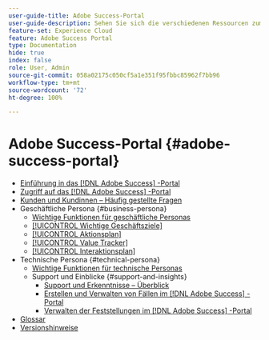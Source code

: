 ```yaml
---
user-guide-title: Adobe Success-Portal
user-guide-description: Sehen Sie sich die verschiedenen Ressourcen zum Adobe Success-Portal an, um weitere Informationen zu erhalten.
feature-set: Experience Cloud
feature: Adobe Success Portal
type: Documentation
hide: true
index: false
role: User, Admin
source-git-commit: 058a02175c050cf5a1e351f95fbbc85962f7bb96
workflow-type: tm+mt
source-wordcount: '72'
ht-degree: 100%

---
```



# Adobe Success-Portal {#adobe-success-portal}

- [Einführung in das [!DNL Adobe Success] -Portal](/help/adobe-success-portal/adobe-success-portal-introduction.md)
- [Zugriff auf das [!DNL Adobe Success] -Portal](/help/adobe-success-portal/access-to-the-adobe-success-portal.md)
- [Kunden und Kundinnen – Häufig gestellte Fragen](/help/adobe-success-portal/adobe-success-portal-customer-faq.md)
- Geschäftliche Persona {#business-persona}
   - [Wichtige Funktionen für geschäftliche Personas](/help/adobe-success-portal/business-persona/key-functionalities-for-business-persona.md)
   - [[!UICONTROL Wichtige Geschäftsziele]](/help/adobe-success-portal/business-persona/key-business-objectives.md)
   - [[!UICONTROL Aktionsplan]](/help/adobe-success-portal/business-persona/action-plan.md)
   - [[!UICONTROL Value Tracker]](/help/adobe-success-portal/business-persona/value-tracker.md)
   - [[!UICONTROL Interaktionsplan]](/help/adobe-success-portal/business-persona/engagement-plan.md)
- Technische Persona {#technical-persona}
   - [Wichtige Funktionen für technische Personas](/help/adobe-success-portal/technical-persona/key-functionalities-for-technical-persona.md)
   - Support und Einblicke {#support-and-insights}
      - [Support und Erkenntnisse – Überblick](/help/adobe-success-portal/technical-persona/support-and-insights/support-and-insights-overview.md)
      - [Erstellen und Verwalten von Fällen im [!DNL Adobe Success] -Portal](/help/adobe-success-portal/technical-persona/support-and-insights/create-and-manage-cases-in-the-adobe-success-portal.md)
      - [Verwalten der Feststellungen im [!DNL Adobe Success] -Portal](/help/adobe-success-portal/technical-persona/support-and-insights/manage-findings-adobe-success-portal.md)
- [Glossar](/help/adobe-success-portal/glossary.md)
- [Versionshinweise](/help/adobe-success-portal/release-notes.md)

